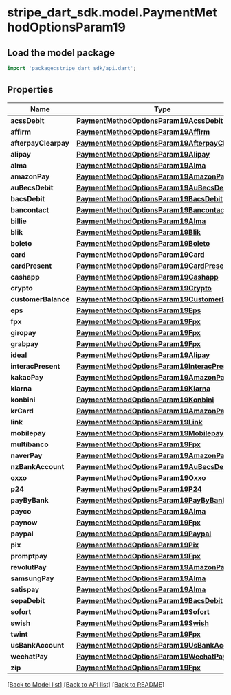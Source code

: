 # stripe_dart_sdk.model.PaymentMethodOptionsParam19

## Load the model package
```dart
import 'package:stripe_dart_sdk/api.dart';
```

## Properties
Name | Type | Description | Notes
------------ | ------------- | ------------- | -------------
**acssDebit** | [**PaymentMethodOptionsParam19AcssDebit**](PaymentMethodOptionsParam19AcssDebit.md) |  | [optional] 
**affirm** | [**PaymentMethodOptionsParam19Affirm**](PaymentMethodOptionsParam19Affirm.md) |  | [optional] 
**afterpayClearpay** | [**PaymentMethodOptionsParam19AfterpayClearpay**](PaymentMethodOptionsParam19AfterpayClearpay.md) |  | [optional] 
**alipay** | [**PaymentMethodOptionsParam19Alipay**](PaymentMethodOptionsParam19Alipay.md) |  | [optional] 
**alma** | [**PaymentMethodOptionsParam19Alma**](PaymentMethodOptionsParam19Alma.md) |  | [optional] 
**amazonPay** | [**PaymentMethodOptionsParam19AmazonPay**](PaymentMethodOptionsParam19AmazonPay.md) |  | [optional] 
**auBecsDebit** | [**PaymentMethodOptionsParam19AuBecsDebit**](PaymentMethodOptionsParam19AuBecsDebit.md) |  | [optional] 
**bacsDebit** | [**PaymentMethodOptionsParam19BacsDebit**](PaymentMethodOptionsParam19BacsDebit.md) |  | [optional] 
**bancontact** | [**PaymentMethodOptionsParam19Bancontact**](PaymentMethodOptionsParam19Bancontact.md) |  | [optional] 
**billie** | [**PaymentMethodOptionsParam19Alma**](PaymentMethodOptionsParam19Alma.md) |  | [optional] 
**blik** | [**PaymentMethodOptionsParam19Blik**](PaymentMethodOptionsParam19Blik.md) |  | [optional] 
**boleto** | [**PaymentMethodOptionsParam19Boleto**](PaymentMethodOptionsParam19Boleto.md) |  | [optional] 
**card** | [**PaymentMethodOptionsParam19Card**](PaymentMethodOptionsParam19Card.md) |  | [optional] 
**cardPresent** | [**PaymentMethodOptionsParam19CardPresent**](PaymentMethodOptionsParam19CardPresent.md) |  | [optional] 
**cashapp** | [**PaymentMethodOptionsParam19Cashapp**](PaymentMethodOptionsParam19Cashapp.md) |  | [optional] 
**crypto** | [**PaymentMethodOptionsParam19Crypto**](PaymentMethodOptionsParam19Crypto.md) |  | [optional] 
**customerBalance** | [**PaymentMethodOptionsParam19CustomerBalance**](PaymentMethodOptionsParam19CustomerBalance.md) |  | [optional] 
**eps** | [**PaymentMethodOptionsParam19Eps**](PaymentMethodOptionsParam19Eps.md) |  | [optional] 
**fpx** | [**PaymentMethodOptionsParam19Fpx**](PaymentMethodOptionsParam19Fpx.md) |  | [optional] 
**giropay** | [**PaymentMethodOptionsParam19Fpx**](PaymentMethodOptionsParam19Fpx.md) |  | [optional] 
**grabpay** | [**PaymentMethodOptionsParam19Fpx**](PaymentMethodOptionsParam19Fpx.md) |  | [optional] 
**ideal** | [**PaymentMethodOptionsParam19Alipay**](PaymentMethodOptionsParam19Alipay.md) |  | [optional] 
**interacPresent** | [**PaymentMethodOptionsParam19InteracPresent**](PaymentMethodOptionsParam19InteracPresent.md) |  | [optional] 
**kakaoPay** | [**PaymentMethodOptionsParam19AmazonPay**](PaymentMethodOptionsParam19AmazonPay.md) |  | [optional] 
**klarna** | [**PaymentMethodOptionsParam19Klarna**](PaymentMethodOptionsParam19Klarna.md) |  | [optional] 
**konbini** | [**PaymentMethodOptionsParam19Konbini**](PaymentMethodOptionsParam19Konbini.md) |  | [optional] 
**krCard** | [**PaymentMethodOptionsParam19AmazonPay**](PaymentMethodOptionsParam19AmazonPay.md) |  | [optional] 
**link** | [**PaymentMethodOptionsParam19Link**](PaymentMethodOptionsParam19Link.md) |  | [optional] 
**mobilepay** | [**PaymentMethodOptionsParam19Mobilepay**](PaymentMethodOptionsParam19Mobilepay.md) |  | [optional] 
**multibanco** | [**PaymentMethodOptionsParam19Fpx**](PaymentMethodOptionsParam19Fpx.md) |  | [optional] 
**naverPay** | [**PaymentMethodOptionsParam19AmazonPay**](PaymentMethodOptionsParam19AmazonPay.md) |  | [optional] 
**nzBankAccount** | [**PaymentMethodOptionsParam19AuBecsDebit**](PaymentMethodOptionsParam19AuBecsDebit.md) |  | [optional] 
**oxxo** | [**PaymentMethodOptionsParam19Oxxo**](PaymentMethodOptionsParam19Oxxo.md) |  | [optional] 
**p24** | [**PaymentMethodOptionsParam19P24**](PaymentMethodOptionsParam19P24.md) |  | [optional] 
**payByBank** | [**PaymentMethodOptionsParam19PayByBank**](PaymentMethodOptionsParam19PayByBank.md) |  | [optional] 
**payco** | [**PaymentMethodOptionsParam19Alma**](PaymentMethodOptionsParam19Alma.md) |  | [optional] 
**paynow** | [**PaymentMethodOptionsParam19Fpx**](PaymentMethodOptionsParam19Fpx.md) |  | [optional] 
**paypal** | [**PaymentMethodOptionsParam19Paypal**](PaymentMethodOptionsParam19Paypal.md) |  | [optional] 
**pix** | [**PaymentMethodOptionsParam19Pix**](PaymentMethodOptionsParam19Pix.md) |  | [optional] 
**promptpay** | [**PaymentMethodOptionsParam19Fpx**](PaymentMethodOptionsParam19Fpx.md) |  | [optional] 
**revolutPay** | [**PaymentMethodOptionsParam19AmazonPay**](PaymentMethodOptionsParam19AmazonPay.md) |  | [optional] 
**samsungPay** | [**PaymentMethodOptionsParam19Alma**](PaymentMethodOptionsParam19Alma.md) |  | [optional] 
**satispay** | [**PaymentMethodOptionsParam19Alma**](PaymentMethodOptionsParam19Alma.md) |  | [optional] 
**sepaDebit** | [**PaymentMethodOptionsParam19BacsDebit**](PaymentMethodOptionsParam19BacsDebit.md) |  | [optional] 
**sofort** | [**PaymentMethodOptionsParam19Sofort**](PaymentMethodOptionsParam19Sofort.md) |  | [optional] 
**swish** | [**PaymentMethodOptionsParam19Swish**](PaymentMethodOptionsParam19Swish.md) |  | [optional] 
**twint** | [**PaymentMethodOptionsParam19Fpx**](PaymentMethodOptionsParam19Fpx.md) |  | [optional] 
**usBankAccount** | [**PaymentMethodOptionsParam19UsBankAccount**](PaymentMethodOptionsParam19UsBankAccount.md) |  | [optional] 
**wechatPay** | [**PaymentMethodOptionsParam19WechatPay**](PaymentMethodOptionsParam19WechatPay.md) |  | [optional] 
**zip** | [**PaymentMethodOptionsParam19Fpx**](PaymentMethodOptionsParam19Fpx.md) |  | [optional] 

[[Back to Model list]](../README.md#documentation-for-models) [[Back to API list]](../README.md#documentation-for-api-endpoints) [[Back to README]](../README.md)


